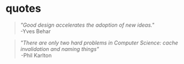 # quotes

> *"Good design accelerates the adoption of new ideas."* <br> -Yves Behar

> *"There are only two hard problems in Computer Science: cache invalidation and naming things"* <br> -Phil Karlton
